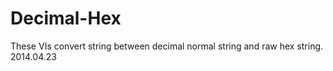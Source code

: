 Decimal-Hex
===========
These VIs convert string between decimal normal string and raw hex string.
2014.04.23

